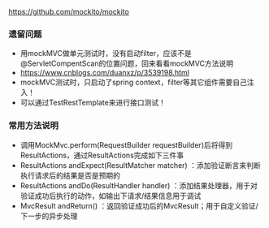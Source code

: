 https://github.com/mockito/mockito
### 遗留问题
- 用mockMVC做单元测试时，没有启动filter，应该不是@ServletCompentScan的位置问题，回来看看mockMVC方法说明
- https://www.cnblogs.com/duanxz/p/3539198.html  
- mockMVC测试时，只启动了spring context，filter等其它组件需要自己注入！
- 可以通过TestRestTemplate来进行接口测试！

### 常用方法说明
- 调用MockMvc.perform(RequestBuilder requestBuilder)后将得到ResultActions，通过ResultActions完成如下三件事
- ResultActions andExpect(ResultMatcher matcher) ：添加验证断言来判断执行请求后的结果是否是预期的
- ResultActions andDo(ResultHandler handler) ：添加结果处理器，用于对验证成功后执行的动作，如输出下请求/结果信息用于调试
- MvcResult andReturn() ：返回验证成功后的MvcResult；用于自定义验证/下一步的异步处理